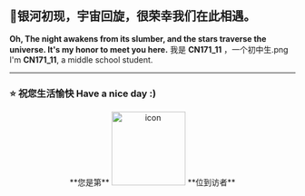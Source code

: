 ## 👋银河初现，宇宙回旋，很荣幸我们在此相遇。  
**Oh, The night awakens from its slumber, and the stars traverse the universe. It's my honor to meet you here.**
我是 **CN171_11** ，一个初中生.png  
I'm **CN171_11**, a middle school student.

---

### ⭐ 祝您生活愉快 Have a nice day :)
<div align="center">
  <!---访问次数统计--->
**您是第** <img src="https://profile-counter.glitch.me/WForst_Breeze/count.svg" alt="icon" width="130px"> **位到访者**
</div>

